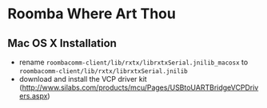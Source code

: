 Roomba Where Art Thou
===

Mac OS X Installation
---
- rename `roombacomm-client/lib/rxtx/librxtxSerial.jnilib_macosx` to `roombacomm-client/lib/rxtx/librxtxSerial.jnilib`
- download and install the VCP driver kit (http://www.silabs.com/products/mcu/Pages/USBtoUARTBridgeVCPDrivers.aspx)
